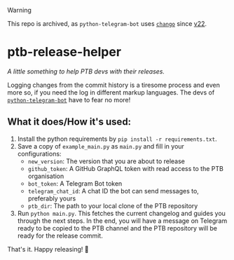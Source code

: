 > [!Warning]
> This repo is archived, as `python-telegram-bot` uses [`chango`](https://chango.readthedocs.io/stable/) since [v22](https://docs.python-telegram-bot.org/en/v22.0/changelog.html#documentation).

# ptb-release-helper
*A little something to help PTB devs with their releases.* 

Logging changes from the commit history is a tiresome process and even more so, if you need the log in different markup languages.
The devs of [`python-telegram-bot`](https://python-telegram-bot.org) have to fear no more!

## What it does/How it's used:

1. Install the python requirements by `pip install -r requirements.txt`.
2. Save a copy of `example_main.py` as `main.py` and fill in your configurations:
   * `new_version`: The version that you are about to release
   * `github_token`: A GitHub GraphQL token with read access to the PTB organisation
   * `bot_token`: A Telegram Bot token
   * `telegram_chat_id`: A chat ID the bot can send messages to, preferably yours
   * `ptb_dir`: The path to your local clone of the PTB repository
3. Run `python main.py`. This fetches the current changelog and guides you through the next steps. In the end, you will have a message on Telegram ready to be copied to the PTB channel and the PTB repository will be ready for the release commit.

That's it. Happy releasing! 🙂
    
